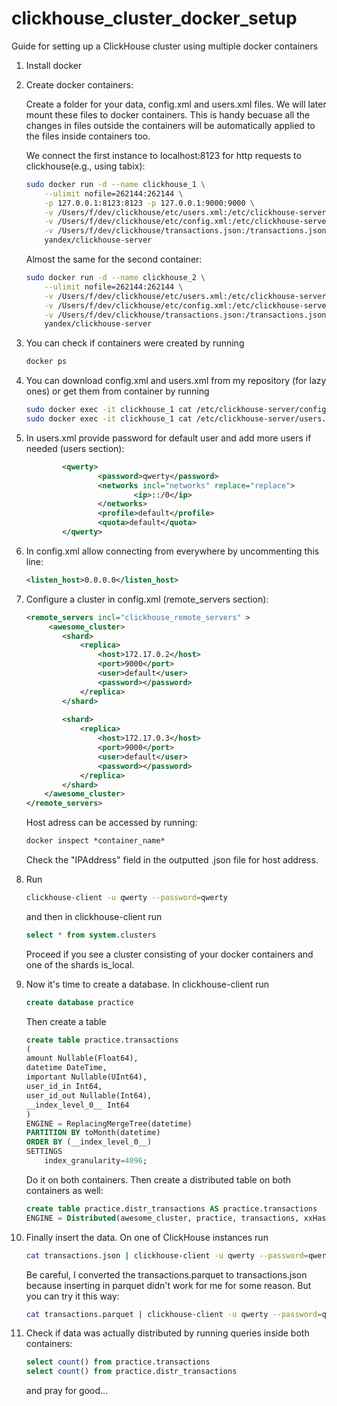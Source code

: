# clickhouse_cluster_docker_setup

Guide for setting up a ClickHouse cluster using multiple docker containers

1. Install docker

2. Create docker containers:

   Create a folder for your data, config.xml and users.xml files. We will later mount these files to docker containers. This is handy becuase all the changes in files outside the containers will be automatically applied to the files inside containers too.

   We connect the first instance to localhost:8123 for http requests to clickhouse(e.g., using tabix):

   ```bash
   sudo docker run -d --name clickhouse_1 \
       --ulimit nofile=262144:262144 \
       -p 127.0.0.1:8123:8123 -p 127.0.0.1:9000:9000 \
       -v /Users/f/dev/clickhouse/etc/users.xml:/etc/clickhouse-server/users.xml \
       -v /Users/f/dev/clickhouse/etc/config.xml:/etc/clickhouse-server/config.xml \
       -v /Users/f/dev/clickhouse/transactions.json:/transactions.json \
       yandex/clickhouse-server
   ```

   Almost the same for the second container:

   ```bash
   sudo docker run -d --name clickhouse_2 \
       --ulimit nofile=262144:262144 \
       -v /Users/f/dev/clickhouse/etc/users.xml:/etc/clickhouse-server/users.xml \
       -v /Users/f/dev/clickhouse/etc/config.xml:/etc/clickhouse-server/config.xml \
       -v /Users/f/dev/clickhouse/transactions.json:/transactions.json \
       yandex/clickhouse-server
   ```

3. You can check if containers were created by running 

   ```bash
   docker ps
   ```

4. You can download config.xml and users.xml from my repository (for lazy ones) or get them from container by running

   ```bash
   sudo docker exec -it clickhouse_1 cat /etc/clickhouse-server/config.xml > config.xml
   sudo docker exec -it clickhouse_1 cat /etc/clickhouse-server/users.xml > users.xml
   ```

5. In users.xml provide password for default user and add more users if needed (users section):

   ```xml
           <qwerty>
                   <password>qwerty</password>
                   <networks incl="networks" replace="replace">
                           <ip>::/0</ip>
                   </networks>
                   <profile>default</profile>
                   <quota>default</quota>
           </qwerty>
   ```

   

6. In config.xml allow connecting from everywhere by uncommenting this line:

   ```xml
   <listen_host>0.0.0.0</listen_host>
   ```

7. Configure a cluster in config.xml (remote_servers section):

   ```xml
   <remote_servers incl="clickhouse_remote_servers" >
   		<awesome_cluster>
           <shard>
               <replica>
                   <host>172.17.0.2</host>
                   <port>9000</port>
                   <user>default</user>
                   <password></password>
               </replica>
           </shard>
           
           <shard>
               <replica>
                   <host>172.17.0.3</host>
                   <port>9000</port>
                   <user>default</user>
                   <password></password>
               </replica>
           </shard>
       </awesome_cluster>
   </remote_servers>
   ```

   Host adress can be accessed by running:

   ```xml
   docker inspect *container_name*
   ```

   Check the "IPAddress" field in the outputted .json file for host address.

8. Run

   ```bash
   clickhouse-client -u qwerty --password=qwerty
   ```

   and then in clickhouse-client run

   ```sql
   select * from system.clusters
   ```

   Proceed if you see a cluster consisting of your docker containers and one of the shards is_local.

9. Now it's time to create a database. In clickhouse-client run

   ```sql
   create database practice
   ```

   Then create a table

   ```sql
   create table practice.transactions
   (
   amount Nullable(Float64), 
   datetime DateTime,
   important Nullable(UInt64),
   user_id_in Int64,
   user_id_out Nullable(Int64),
   __index_level_0__ Int64
   )
   ENGINE = ReplacingMergeTree(datetime)
   PARTITION BY toMonth(datetime)
   ORDER BY (__index_level_0__)
   SETTINGS
       index_granularity=4096;
   ```

   Do it on both containers. Then create a distributed table on both containers as well:

   ```sql
   create table practice.distr_transactions AS practice.transactions
   ENGINE = Distributed(awesome_cluster, practice, transactions, xxHash64(__index_level_0__))
   ```

10. Finally insert the data. On one of ClickHouse instances run

      ```bash
      cat transactions.json | clickhouse-client -u qwerty --password=qwerty --query="INSERT INTO practice.distr_transactions FORMAT JSONEachRow"
      ```

      Be careful, I converted the transactions.parquet to transactions.json because inserting in parquet didn't work for me for some reason. But you can try it this way:

      ```bash
      cat transactions.parquet | clickhouse-client -u qwerty --password=qwerty --query="INSERT INTO practice.distr_transactions FORMAT Parquet"
      ```

11. Check if data was actually distributed by running queries inside both containers:

       ```sql
       select count() from practice.transactions
       select count() from practice.distr_transactions
       ```

       and pray for good...
